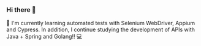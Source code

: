 ### Hi there 👋

🌱 I'm currently learning automated tests with Selenium WebDriver, Appium and Cypress. In addition, I continue studying the development of APIs with Java + Spring and Golang!! 💻
<!--
**nicolasrsaraiva/nicolasrsaraiva** is a ✨ _special_ ✨ repository because its `README.md` (this file) appears on your GitHub profile.

Here are some ideas to get you started:

- 🔭 I’m currently working on ...
- 🌱 I’m currently learning ...
- 👯 I’m looking to collaborate on ...
- 🤔 I’m looking for help with ...
- 💬 Ask me about ...
- 📫 How to reach me: ...
- 😄 Pronouns: ...
- ⚡ Fun fact: ...
-->
